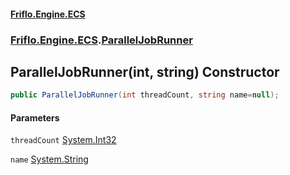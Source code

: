 #### [Friflo.Engine.ECS](index.md 'index')
### [Friflo.Engine.ECS](Friflo.Engine.ECS.md 'Friflo.Engine.ECS').[ParallelJobRunner](ParallelJobRunner.md 'Friflo.Engine.ECS.ParallelJobRunner')

## ParallelJobRunner(int, string) Constructor

```csharp
public ParallelJobRunner(int threadCount, string name=null);
```
#### Parameters

<a name='Friflo.Engine.ECS.ParallelJobRunner.ParallelJobRunner(int,string).threadCount'></a>

`threadCount` [System.Int32](https://docs.microsoft.com/en-us/dotnet/api/System.Int32 'System.Int32')

<a name='Friflo.Engine.ECS.ParallelJobRunner.ParallelJobRunner(int,string).name'></a>

`name` [System.String](https://docs.microsoft.com/en-us/dotnet/api/System.String 'System.String')